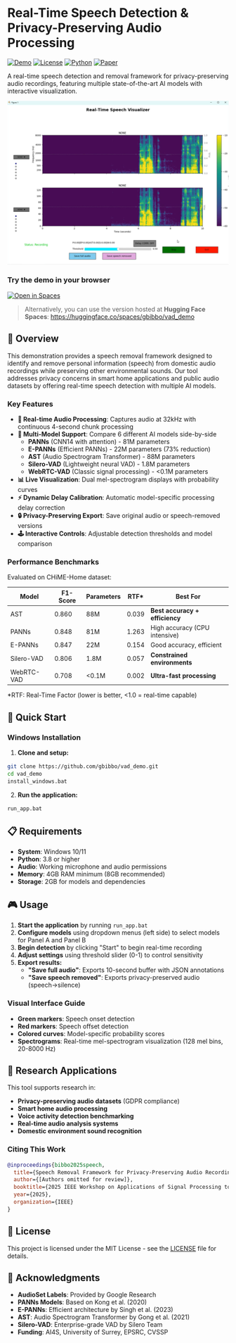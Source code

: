 # Real-Time Speech Detection & Privacy-Preserving Audio Processing

[![Demo](https://img.shields.io/badge/Demo-Live-brightgreen)](https://github.com/gbibbo/vad_demo)
[![License](https://img.shields.io/badge/License-MIT-blue.svg)](LICENSE)
[![Python](https://img.shields.io/badge/Python-3.8+-blue.svg)](https://python.org)
[![Paper](https://img.shields.io/badge/Paper-WASPAA%202025-red.svg)](https://zenodo.org/records/17050321)

A real-time speech detection and removal framework for privacy-preserving audio recordings, featuring multiple state-of-the-art AI models with interactive visualization.

![Speech Detection Demo](assets/demo_screenshot.png)

### Try the demo in your browser

[![Open in Spaces](https://huggingface.co/datasets/huggingface/badges/raw/main/open-in-hf-spaces-md.svg)](https://huggingface.co/spaces/gbibbo/vad_demo)

> Alternatively, you can use the version hosted at **Hugging Face Spaces**: https://huggingface.co/spaces/gbibbo/vad_demo

## 🎯 Overview

This demonstration provides a speech removal framework designed to identify and remove personal information (speech) from domestic audio recordings while preserving other environmental sounds. Our tool addresses privacy concerns in smart home applications and public audio datasets by offering real-time speech detection with multiple AI models.

### Key Features

- **🎤 Real-time Audio Processing**: Captures audio at 32kHz with continuous 4-second chunk processing
- **🤖 Multi-Model Support**: Compare 6 different AI models side-by-side
  - **PANNs** (CNN14 with attention) - 81M parameters
  - **E-PANNs** (Efficient PANNs) - 22M parameters (73% reduction)
  - **AST** (Audio Spectrogram Transformer) - 88M parameters  
  - **Silero-VAD** (Lightweight neural VAD) - 1.8M parameters
  - **WebRTC-VAD** (Classic signal processing) - <0.1M parameters
- **📊 Live Visualization**: Dual mel-spectrogram displays with probability curves
- **⚡ Dynamic Delay Calibration**: Automatic model-specific processing delay correction
- **🔒 Privacy-Preserving Export**: Save original audio or speech-removed versions
- **🕹️ Interactive Controls**: Adjustable detection thresholds and model comparison

### Performance Benchmarks

Evaluated on CHiME-Home dataset:

| Model | F1-Score | Parameters | RTF* | Best For |
|-------|----------|------------|------|----------|
| AST | 0.860 | 88M | 0.039 | **Best accuracy + efficiency** |
| PANNs | 0.848 | 81M | 1.263 | High accuracy (CPU intensive) |
| E-PANNs | 0.847 | 22M | 0.154 | Good accuracy, efficient |
| Silero-VAD | 0.806 | 1.8M | 0.057 | **Constrained environments** |
| WebRTC-VAD | 0.708 | <0.1M | 0.002 | **Ultra-fast processing** |

*RTF: Real-Time Factor (lower is better, <1.0 = real-time capable)

## 🚀 Quick Start

### Windows Installation

1. **Clone and setup:**
```bash
git clone https://github.com/gbibbo/vad_demo.git
cd vad_demo
install_windows.bat
```

2. **Run the application:**
```bash
run_app.bat
```

## 📋 Requirements

- **System**: Windows 10/11
- **Python**: 3.8 or higher
- **Audio**: Working microphone and audio permissions
- **Memory**: 4GB RAM minimum (8GB recommended)
- **Storage**: 2GB for models and dependencies

## 🎮 Usage

1. **Start the application** by running `run_app.bat`
2. **Configure models** using dropdown menus (left side) to select models for Panel A and Panel B
3. **Begin detection** by clicking "Start" to begin real-time recording
4. **Adjust settings** using threshold slider (0-1) to control sensitivity
5. **Export results:**
   - **"Save full audio"**: Exports 10-second buffer with JSON annotations
   - **"Save speech removed"**: Exports privacy-preserved audio (speech→silence)

### Visual Interface Guide

- **Green markers**: Speech onset detection
- **Red markers**: Speech offset detection  
- **Colored curves**: Model-specific probability scores
- **Spectrograms**: Real-time mel-spectrogram visualization (128 mel bins, 20-8000 Hz)

## 🔬 Research Applications

This tool supports research in:

- **Privacy-preserving audio datasets** (GDPR compliance)
- **Smart home audio processing** 
- **Voice activity detection benchmarking**
- **Real-time audio analysis systems**
- **Domestic environment sound recognition**

### Citing This Work

```bibtex
@inproceedings{bibbo2025speech,
  title={Speech Removal Framework for Privacy-Preserving Audio Recordings},
  author={[Authors omitted for review]},
  booktitle={2025 IEEE Workshop on Applications of Signal Processing to Audio and Acoustics (WASPAA)},
  year={2025},
  organization={IEEE}
}
```

## 📄 License

This project is licensed under the MIT License - see the [LICENSE](LICENSE) file for details.

## 🙏 Acknowledgments

- **AudioSet Labels**: Provided by Google Research
- **PANNs Models**: Based on Kong et al. (2020)
- **E-PANNs**: Efficient architecture by Singh et al. (2023)
- **AST**: Audio Spectrogram Transformer by Gong et al. (2021)
- **Silero-VAD**: Enterprise-grade VAD by Silero Team
- **Funding**: AI4S, University of Surrey, EPSRC, CVSSP
